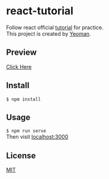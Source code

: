 # react-tutorial


Follow react official [tutorial](https://reactjs.org/tutorial/tutorial.html) for practice.  
This project is created by [Yeoman](http://yeoman.io/).

## Preview
[Click Here](https://mya12321.github.io/react-tutorial)

## Install
`$ npm install`

## Usage
`$ npm run serve`  
Then visit [localhost:3000](http://localhost:3000)

## License
[MIT](./LICENSE)
